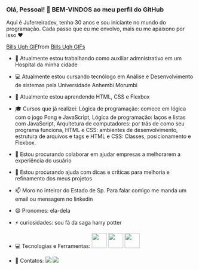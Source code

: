 ### Olá, Pessoal! 👋 BEM-VINDOS ao meu perfil do GitHub
  Aqui é Juferreiradev, tenho 30 anos e sou iniciante no mundo do programação. Cada passo que eu me envolvo, mais eu me apaixono por isso ❤️ 

<div class="tenor-gif-embed" data-postid="9811803164280522639" data-share-method="host" data-aspect-ratio="1" data-width="100%"><a href="https://tenor.com/view/bills-ugh-gif-9811803164280522639">Bills Ugh GIF</a>from <a href="https://tenor.com/search/bills+ugh-gifs">Bills Ugh GIFs</a></div> 

- 🔭 Atualmente estou trabalhando como auxiliar admnistrativo em um Hospital da minha cidade 
- 💻 Atualmente estou cursando tecnólogo em Análise e Desenvolvimento de sistemas pela Universidade Anhembi Morumbi
- 🌱 Atualmente estou aprendendo HTML, CSS e Flexbox
- 🎓 Cursos que já realizei:  Lógica de programação: comece em lógica com o jogo Pong e JavaScript, Lógica de programação: laços e listas com JavaScript, Arquitetura de computadores: por trás de como seu programa funciona, HTML e CSS: ambientes de desenvolvimento, estrutura de arquivos e tags e HTML e CSS: Classes, posicionamento e Flexbox. 
- 👯 Estou procurando colaborar em ajudar empresas a melhorarem a experiência do usuário 
- 🤔  Estou procurando ajuda com dicas e críticas para melhoria e refinamento dos meus projetos
- 📫 Moro no inteiror do Estado de Sp. Para falar comigo me manda um email ou mensagem no linkedin
- 😄 Pronomes: ela-dela
- ⚡ curiosidades: sou fã da saga harry potter









-  💻 Tecnologias e Ferramentas: <img src="https://cdn.jsdelivr.net/gh/devicons/devicon/icons/css3/css3-original-wordmark.svg" width="40" height="40" /> 
                                  <img src="https://cdn.jsdelivr.net/gh/devicons/devicon/icons/html5/html5-original-wordmark.svg" width="40" height="40" />
                                  <img src="https://cdn.jsdelivr.net/gh/devicons/devicon/icons/javascript/javascript-original.svg" width="40" height="40" />
                                  
- 📱 Contatos:      <a href = "mailto: jurferreira23@gmail.com"><img loading="lazy" src="https://img.shields.io/badge/Gmail-D14836?style=for-the-badge&logo=gmail&logoColor=white" target="_blank"></a>        <a href="https://www.linkedin.com/in/juliana-ferreira-3b9721211" target="_blank"><img loading="lazy" src="https://img.shields.io/badge/-LinkedIn-%230077B5?style=for-the-badge&logo=linkedin&logoColor=white" target="_blank"></a>   
</div>
